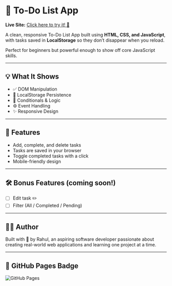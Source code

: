 # 📝 To-Do List App

**Live Site:** [Click here to try it! 🚀](https://rahul46587.github.io/todo-list-app/)

A clean, responsive To-Do List App built using **HTML, CSS, and JavaScript**, with tasks saved in **LocalStorage** so they don’t disappear when you reload.

Perfect for beginners but powerful enough to show off core JavaScript skills.

---

## 💡 What It Shows

- ✅ DOM Manipulation  
- 💾 LocalStorage Persistence  
- 🧠 Conditionals & Logic  
- ⚙️ Event Handling  
- ✨ Responsive Design

---

## 🔧 Features

- Add, complete, and delete tasks  
- Tasks are saved in your browser  
- Toggle completed tasks with a click  
- Mobile-friendly design

---

## 🛠️ Bonus Features (coming soon!)

- [ ] Edit task ✏️  
- [ ] Filter (All / Completed / Pending)

---

## 🧑‍💻 Author

Built with 💙 by Rahul, an aspiring software developer passionate about creating real-world web applications and learning one project at a time.

---

## 🔗 GitHub Pages Badge

![GitHub Pages](https://img.shields.io/badge/GitHub--Pages-Live-brightgreen?style=flat-square&logo=github)


